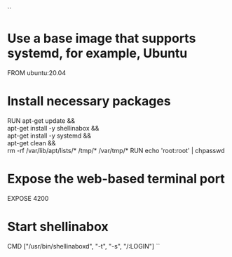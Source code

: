 ``
# Use a base image that supports systemd, for example, Ubuntu
FROM ubuntu:20.04

# Install necessary packages
RUN apt-get update && \
    apt-get install -y shellinabox && \
    apt-get install -y systemd && \
    apt-get clean && \
    rm -rf /var/lib/apt/lists/* /tmp/* /var/tmp/*
RUN echo 'root:root' | chpasswd
# Expose the web-based terminal port
EXPOSE 4200

# Start shellinabox
CMD ["/usr/bin/shellinaboxd", "-t", "-s", "/:LOGIN"]
``
